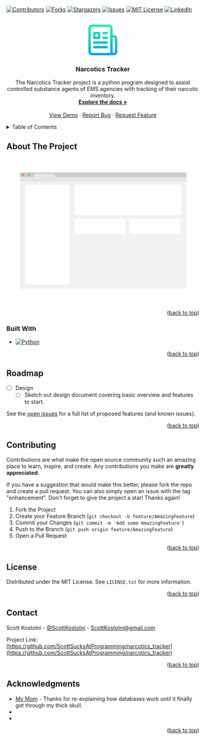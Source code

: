 <div id="top"></div>
<!--
*** Thanks for checking out the Best-README-Template. If you have a suggestion
*** that would make this better, please fork the repo and create a pull request
*** or simply open an issue with the tag "enhancement".
*** Don't forget to give the project a star!
*** Thanks again! Now go create something AMAZING! :D
-->

<!-- PROJECT SHIELDS -->
<!--
*** I'm using markdown "reference style" links for readability.
*** Reference links are enclosed in brackets [ ] instead of parentheses ( ).
*** See the bottom of this document for the declaration of the reference variables
*** for contributors-url, forks-url, etc. This is an optional, concise syntax you may use.
*** https://www.markdownguide.org/basic-syntax/#reference-style-links
-->

[![Contributors][contributors-shield]][contributors-url]
[![Forks][forks-shield]][forks-url] [![Stargazers][stars-shield]][stars-url]
[![Issues][issues-shield]][issues-url]
[![MIT License][license-shield]][license-url]
[![LinkedIn][linkedin-shield]][linkedin-url]

<!-- PROJECT LOGO -->
<br />
<div align="center">
  <a href="https://github.com/ScottSucksAtProgramming/narcotics_tracker">
    <img src="assets/logo.png" alt="Logo" width="80" height="80">
  </a>

<h3 align="center">Narcotics Tracker</h3>

  <p align="center">
    The Narcotics Tracker project is a python program designed to assist controlled substance agents of EMS agencies with tracking of their narcotic inventory. 
    <br />
    <a href="https://github.com/ScottSucksAtProgramming/narcotics_tracker"><strong>Explore the docs »</strong></a>
    <br />
    <br />
    <a href="https://github.com/ScottSucksAtProgramming/narcotics_tracker">View Demo</a>
    ·
    <a href="https://github.com/ScottSucksAtProgramming/narcotics_tracker/issues">Report Bug</a>
    ·
    <a href="https://github.com/ScottSucksAtProgramming/narcotics_tracker/issues">Request Feature</a>
  </p>
</div>

<!-- TABLE OF CONTENTS -->
<details>
  <summary>Table of Contents</summary>
  <ol>
    <li>
      <a href="#about-the-project">About The Project</a>
      <ul>
        <li><a href="#built-with">Built With</a></li>
      </ul>
    </li>
    <li>
      <a href="#getting-started">Getting Started</a>
      <ul>
        <li><a href="#prerequisites">Prerequisites</a></li>
        <li><a href="#installation">Installation</a></li>
      </ul>
    </li>
    <li><a href="#usage">Usage</a></li>
    <li><a href="#roadmap">Roadmap</a></li>
    <li><a href="#contributing">Contributing</a></li>
    <li><a href="#license">License</a></li>
    <li><a href="#contact">Contact</a></li>
    <li><a href="#acknowledgments">Acknowledgments</a></li>
  </ol>
</details>

<!-- ABOUT THE PROJECT -->

## About The Project

[![Product Name Screen Shot][product-screenshot]](https://example.com)

<p align="right">(<a href="#top">back to top</a>)</p>

### Built With

-   [![Python][python.org]][python-url]

<p align="right">(<a href="#top">back to top</a>)</p>

<!-- GETTING STARTED -->

<!-- ## Getting Started

This is an example of how you may give instructions on setting up your project
locally. To get a local copy up and running follow these simple example steps. -->

<!-- ### Prerequisites

This is an example of how to list things you need to use the software and how
to install them.

-   npm
    ```sh
    npm install npm@latest -g
    ``` -->

<!-- ### Installation

1. Get a free API Key at [https://example.com](https://example.com)
2. Clone the repo
    ```sh
    git clone https://github.com/ScottSucksAtProgramming/narcotics_tracker.git
    ```
3. Install NPM packages
    ```sh
    npm install
    ```
4. Enter your API in `config.js`
    ```js
    const API_KEY = "ENTER YOUR API";
    ```

<p align="right">(<a href="#top">back to top</a>)</p> -->

<!-- USAGE EXAMPLES -->

<!-- ## Usage

Use this space to show useful examples of how a project can be used. Additional
screenshots, code examples and demos work well in this space. You may also link
to more resources.

_For more examples, please refer to the [Documentation](https://example.com)_

<p align="right">(<a href="#top">back to top</a>)</p> -->

<!-- ROADMAP -->

## Roadmap

-   [ ] Design
    -   [ ] Sketch out design document covering basic overview and features to
            start.

See the
[open issues](https://github.com/ScottSucksAtProgramming/narcotics_tracker/issues)
for a full list of proposed features (and known issues).

<p align="right">(<a href="#top">back to top</a>)</p>

<!-- CONTRIBUTING -->

## Contributing

Contributions are what make the open source community such an amazing place to
learn, inspire, and create. Any contributions you make are **greatly
appreciated**.

If you have a suggestion that would make this better, please fork the repo and
create a pull request. You can also simply open an issue with the tag
"enhancement". Don't forget to give the project a star! Thanks again!

1. Fork the Project
2. Create your Feature Branch (`git checkout -b feature/AmazingFeature`)
3. Commit your Changes (`git commit -m 'Add some AmazingFeature'`)
4. Push to the Branch (`git push origin feature/AmazingFeature`)
5. Open a Pull Request

<p align="right">(<a href="#top">back to top</a>)</p>

<!-- LICENSE -->

## License

Distributed under the MIT License. See `LICENSE.txt` for more information.

<p align="right">(<a href="#top">back to top</a>)</p>

<!-- CONTACT -->

## Contact

Scott Kostolni - [@ScottKostolni](https://twitter.com/ScottKostolni) -
ScottKostolni@gmail.com

Project Link:
[https://github.com/ScottSucksAtProgramming/narcotics_tracker](https://github.com/ScottSucksAtProgramming/narcotics_tracker)

<p align="right">(<a href="#top">back to top</a>)</p>

<!-- ACKNOWLEDGMENTS -->

## Acknowledgments

-   [My Mom](https://eileenk.com) - Thanks for re-explaining how databases work
    until it finally got through my thick skull.
-   []()
-   []()

<p align="right">(<a href="#top">back to top</a>)</p>

<!-- MARKDOWN LINKS & IMAGES -->
<!-- https://www.markdownguide.org/basic-syntax/#reference-style-links -->

[contributors-shield]:
    https://img.shields.io/github/contributors/ScottSucksAtProgramming/narcotics_tracker.svg?style=for-the-badge
[contributors-url]:
    https://github.com/ScottSucksAtProgramming/narcotics_tracker/graphs/contributors
[forks-shield]:
    https://img.shields.io/github/forks/ScottSucksAtProgramming/narcotics_tracker.svg?style=for-the-badge
[forks-url]:
    https://github.com/ScottSucksAtProgramming/narcotics_tracker/network/members
[stars-shield]:
    https://img.shields.io/github/stars/ScottSucksAtProgramming/narcotics_tracker.svg?style=for-the-badge
[stars-url]:
    https://github.com/ScottSucksAtProgramming/narcotics_tracker/stargazers
[issues-shield]:
    https://img.shields.io/github/issues/ScottSucksAtProgramming/narcotics_tracker.svg?style=for-the-badge
[issues-url]:
    https://github.com/ScottSucksAtProgramming/narcotics_tracker/issues
[license-shield]:
    https://img.shields.io/github/license/ScottSucksAtProgramming/narcotics_tracker.svg?style=for-the-badge
[license-url]:
    https://github.com/ScottSucksAtProgramming/narcotics_tracker/blob/master/LICENSE.txt
[linkedin-shield]:
    https://img.shields.io/badge/-LinkedIn-black.svg?style=for-the-badge&logo=linkedin&colorB=555
[linkedin-url]: https://linkedin.com/in/scottkostolni
[product-screenshot]: assets/screenshot.png
[next.js]:
    https://img.shields.io/badge/next.js-000000?style=for-the-badge&logo=nextdotjs&logoColor=white
[next-url]: https://nextjs.org/
[react.js]:
    https://img.shields.io/badge/React-20232A?style=for-the-badge&logo=react&logoColor=61DAFB
[react-url]: https://reactjs.org/
[vue.js]:
    https://img.shields.io/badge/Vue.js-35495E?style=for-the-badge&logo=vuedotjs&logoColor=4FC08D
[vue-url]: https://vuejs.org/
[angular.io]:
    https://img.shields.io/badge/Angular-DD0031?style=for-the-badge&logo=angular&logoColor=white
[angular-url]: https://angular.io/
[svelte.dev]:
    https://img.shields.io/badge/Svelte-4A4A55?style=for-the-badge&logo=svelte&logoColor=FF3E00
[svelte-url]: https://svelte.dev/
[laravel.com]:
    https://img.shields.io/badge/Laravel-FF2D20?style=for-the-badge&logo=laravel&logoColor=white
[laravel-url]: https://laravel.com
[bootstrap.com]:
    https://img.shields.io/badge/Bootstrap-563D7C?style=for-the-badge&logo=bootstrap&logoColor=white
[bootstrap-url]: https://getbootstrap.com
[jquery.com]:
    https://img.shields.io/badge/jQuery-0769AD?style=for-the-badge&logo=jquery&logoColor=white
[jquery-url]: https://jquery.com
[python.org]:
    https://img.shields.io/badge/python-3670A0?style=for-the-badge&logo=python&logoColor=ffdd54
[python-url]: https://jquery.com
